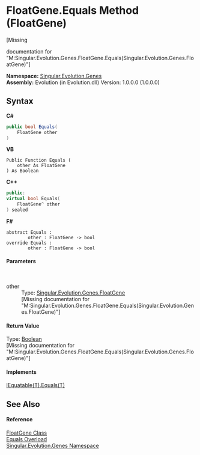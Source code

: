 # FloatGene.Equals Method (FloatGene)
 

\[Missing <summary> documentation for "M:Singular.Evolution.Genes.FloatGene.Equals(Singular.Evolution.Genes.FloatGene)"\]

**Namespace:**&nbsp;<a href="c9a39aef-d3b0-be3b-cda0-1d7eb5bdd4e1">Singular.Evolution.Genes</a><br />**Assembly:**&nbsp;Evolution (in Evolution.dll) Version: 1.0.0.0 (1.0.0.0)

## Syntax

**C#**<br />
``` C#
public bool Equals(
	FloatGene other
)
```

**VB**<br />
``` VB
Public Function Equals ( 
	other As FloatGene
) As Boolean
```

**C++**<br />
``` C++
public:
virtual bool Equals(
	FloatGene^ other
) sealed
```

**F#**<br />
``` F#
abstract Equals : 
        other : FloatGene -> bool 
override Equals : 
        other : FloatGene -> bool 
```


#### Parameters
&nbsp;<dl><dt>other</dt><dd>Type: <a href="0669b42b-c8df-2480-a278-6e83e27b51b7">Singular.Evolution.Genes.FloatGene</a><br />\[Missing <param name="other"/> documentation for "M:Singular.Evolution.Genes.FloatGene.Equals(Singular.Evolution.Genes.FloatGene)"\]</dd></dl>

#### Return Value
Type: <a href="http://msdn2.microsoft.com/en-us/library/a28wyd50" target="_blank">Boolean</a><br />\[Missing <returns> documentation for "M:Singular.Evolution.Genes.FloatGene.Equals(Singular.Evolution.Genes.FloatGene)"\]

#### Implements
<a href="http://msdn2.microsoft.com/en-us/library/ms131190" target="_blank">IEquatable(T).Equals(T)</a><br />

## See Also


#### Reference
<a href="0669b42b-c8df-2480-a278-6e83e27b51b7">FloatGene Class</a><br /><a href="95b90f6e-1616-a1e1-3c14-cecc1e5318a7">Equals Overload</a><br /><a href="c9a39aef-d3b0-be3b-cda0-1d7eb5bdd4e1">Singular.Evolution.Genes Namespace</a><br />